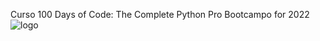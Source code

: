 Curso 100 Days of Code: The Complete Python Pro Bootcampo for 2022
![logo](https://user-images.githubusercontent.com/98442703/168294680-ea16aa8c-fb35-4564-9a84-231ed61a3f07.png)

